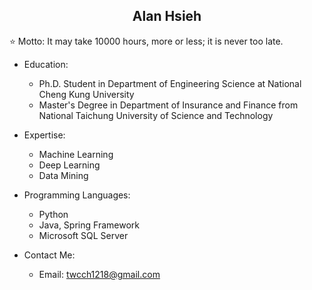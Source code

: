<h2 align="center">Alan Hsieh</h2>

⭐ Motto: It may take 10000 hours, more or less; it is never too late.

- Education:
  - Ph.D. Student in Department of Engineering Science at National Cheng Kung University
  - Master's Degree in Department of Insurance and Finance from National Taichung University of Science and Technology

- Expertise:
  - Machine Learning
  - Deep Learning
  - Data Mining

- Programming Languages:
  - Python
  - Java, Spring Framework
  - Microsoft SQL Server

- Contact Me:
  - Email: twcch1218@gmail.com


